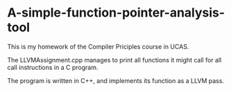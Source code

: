 # A-simple-function-pointer-analysis-tool

This is my homework of the Compiler Priciples course in UCAS.

The LLVMAssignment.cpp manages to print all functions it might call for all call instructions in a C program.

The program is written in C++, and implements its function as a LLVM pass.
